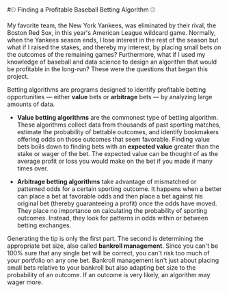 #⚾ Finding a Profitable Baseball Betting Algorithm ⚾

My favorite team, the New York Yankees, was eliminated by their rival, the Boston Red Sox, in this year's American League wildcard game. Normally, when the Yankees season ends, I lose interest in the rest of the season but what if I raised the stakes, and thereby my interest, by placing small bets on the outcomes of the remaining games? Furthermore, what if I used my knowledge of baseball and data science to design an algorithm that would be profitable in the long-run? These were the questions that began this project.

Betting algorithms are programs designed to identify profitable betting opportunities — either **value** bets or **arbitrage** bets — by analyzing large amounts of data. 

* **Value betting algorithms** are the commonest type of betting algorithm. These algorithms collect data from thousands of past sporting matches, estimate the probability of bettable outcomes, and identify bookmakers offering odds on those outcomes that seem favorable. Finding value bets boils down to finding bets with an **expected value** greater than the stake or wager of the bet. The expected value can be thought of as the average profit or loss you would make on the bet if you made if many times over.

* **Arbitrage betting algorithms** take advantage of mismatched or patterned odds for a certain sporting outcome. It happens when a better can place a bet at favorable odds and then place a bet against his original bet (thereby guaranteeing a profit) once the odds have moved. They place no importance on calculating the probability of sporting outcomes. Instead, they look for patterns in odds within or between betting exchanges.

Generating the tip is only the first part. The second is determining the appropriate bet size, also called **bankroll management**.  Since you can't be 100% sure that any single bet will be correct, you can't risk too much of your portfolio on any one bet. Bankroll management isn't just about placing small bets relative to your bankroll but also adapting bet size to the probability of an outcome. If an outcome is very likely, an algorithm may wager more.
